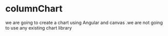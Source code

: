 # columnChart
we are going to create a chart using Angular and canvas .we are not going to use any existing chart library
